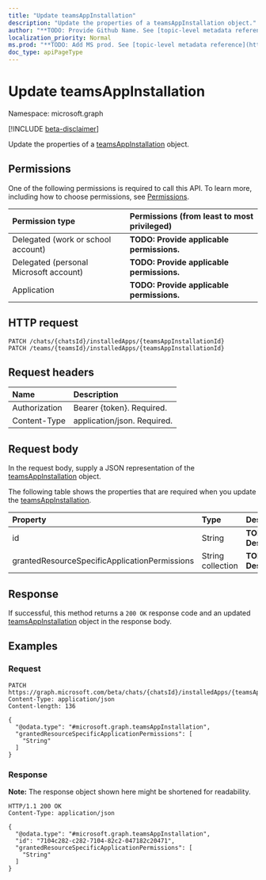 ```yaml
---
title: "Update teamsAppInstallation"
description: "Update the properties of a teamsAppInstallation object."
author: "**TODO: Provide Github Name. See [topic-level metadata reference](https://msgo.azurewebsites.net/add/document/guidelines/metadata.html#topic-level-metadata)**"
localization_priority: Normal
ms.prod: "**TODO: Add MS prod. See [topic-level metadata reference](https://msgo.azurewebsites.net/add/document/guidelines/metadata.html#topic-level-metadata)**"
doc_type: apiPageType
---
```


# Update teamsAppInstallation
Namespace: microsoft.graph

[!INCLUDE [beta-disclaimer](../../includes/beta-disclaimer.md)]

Update the properties of a [teamsAppInstallation](../resources/teamsappinstallation.md) object.

## Permissions
One of the following permissions is required to call this API. To learn more, including how to choose permissions, see [Permissions](/graph/permissions-reference).

|Permission type|Permissions (from least to most privileged)|
|:---|:---|
|Delegated (work or school account)|**TODO: Provide applicable permissions.**|
|Delegated (personal Microsoft account)|**TODO: Provide applicable permissions.**|
|Application|**TODO: Provide applicable permissions.**|

## HTTP request

<!-- {
  "blockType": "ignored"
}
-->
``` http
PATCH /chats/{chatsId}/installedApps/{teamsAppInstallationId}
PATCH /teams/{teamsId}/installedApps/{teamsAppInstallationId}
```

## Request headers
|Name|Description|
|:---|:---|
|Authorization|Bearer {token}. Required.|
|Content-Type|application/json. Required.|

## Request body
In the request body, supply a JSON representation of the [teamsAppInstallation](../resources/teamsappinstallation.md) object.

The following table shows the properties that are required when you update the [teamsAppInstallation](../resources/teamsappinstallation.md).

|Property|Type|Description|
|:---|:---|:---|
|id|String|**TODO: Add Description**|
|grantedResourceSpecificApplicationPermissions|String collection|**TODO: Add Description**|



## Response

If successful, this method returns a `200 OK` response code and an updated [teamsAppInstallation](../resources/teamsappinstallation.md) object in the response body.

## Examples

### Request
<!-- {
  "blockType": "request",
  "name": "update_teamsappinstallation"
}
-->
``` http
PATCH https://graph.microsoft.com/beta/chats/{chatsId}/installedApps/{teamsAppInstallationId}
Content-Type: application/json
Content-length: 136

{
  "@odata.type": "#microsoft.graph.teamsAppInstallation",
  "grantedResourceSpecificApplicationPermissions": [
    "String"
  ]
}
```


### Response
**Note:** The response object shown here might be shortened for readability.
<!-- {
  "blockType": "response",
  "truncated": true
}
-->
``` http
HTTP/1.1 200 OK
Content-Type: application/json

{
  "@odata.type": "#microsoft.graph.teamsAppInstallation",
  "id": "7104c282-c282-7104-82c2-047182c20471",
  "grantedResourceSpecificApplicationPermissions": [
    "String"
  ]
}
```

